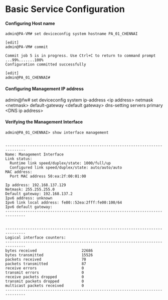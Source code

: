 # Basic Service Configuration

#### Configuring Host name

```basic
admin@PA-VM# set deviceconfig system hostname PA_01_CHENNAI

[edit]
admin@PA-VM# commit

Commit job 5 is in progress. Use Ctrl+C to return to command prompt
...99%.......100%
Configuration committed successfully

[edit]
admin@PA_01_CHENNAI#

```

#### Configuring Management IP address

admin@fw# set deviceconfig system ip-address \<ip address> netmask \<netmask> default-gateway \<default gateway> dns-setting servers primary \<DNS ip address>

#### Verifying the Management Interface

```basic
admin@PA_01_CHENNAI> show interface management


-------------------------------------------------------------------------------
Name: Management Interface
Link status:
  Runtime link speed/duplex/state: 1000/full/up
  Configured link speed/duplex/state: auto/auto/auto
MAC address:
  Port MAC address 50:ea:2f:00:01:00

Ip address: 192.168.137.129
Netmask: 255.255.255.0
Default gateway: 192.168.137.2
Ipv6 address: unknown
Ipv6 link local address: fe80::52ea:2fff:fe00:100/64
Ipv6 default gateway:
-------------------------------------------------------------------------------


-------------------------------------------------------------------------------
Logical interface counters:
-------------------------------------------------------------------------------
bytes received                    22686
bytes transmitted                 15526
packets received                  70
packets transmitted               87
receive errors                    0
transmit errors                   0
receive packets dropped           0
transmit packets dropped          0
multicast packets received        0
-------------------------------------------------------------------------------

```

>

